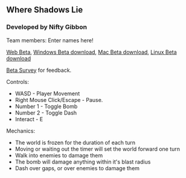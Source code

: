 ## Where Shadows Lie

### Developed by Nifty Gibbon 
Team members: Enter names here!

[Web Beta](/Where-Shadows-Lie/index.html), [Windows Beta download](Windows.zip), [Mac Beta download](Mac.zip), [Linux Beta download](Linux.zip) 

[Beta Survey](ENTERLINKHERE) for feedback.


Controls:

* WASD - Player Movement
* Right Mouse Click/Escape - Pause.
* Number 1 - Toggle Bomb
* Number 2 - Toggle Dash
* Interact - E


Mechanics:

* The world is frozen for the duration of each turn
* Moving or waiting out the timer will set the world forward one turn
* Walk into enemies to damage them
* The bomb will damage anything within it's blast radius
* Dash over gaps, or over enemies to damage them
